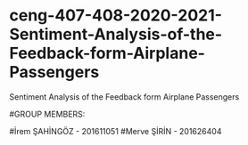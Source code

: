 # ceng-407-408-2020-2021-Sentiment-Analysis-of-the-Feedback-form-Airplane-Passengers
Sentiment Analysis of the Feedback form Airplane Passengers

#GROUP MEMBERS:

#İrem ŞAHİNGÖZ - 201611051
#Merve ŞİRİN - 201626404
